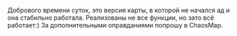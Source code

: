 Добрового времени суток, это версия карты, в которой не начался ад и она стабильно работала. Реализованы не все функции, но зато всё работает:) За дополнительными оправданиями попрошу в ChaosMap. 
